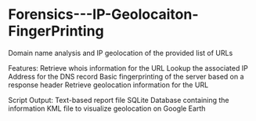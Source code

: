 # Forensics---IP-Geolocaiton-FingerPrinting
Domain name analysis and IP geolocation of the provided list of URLs

Features:
Retrieve whois information for the URL
Lookup the associated IP Address for the DNS record
Basic fingerprinting of the server based on a response header
Retrieve geolocation information for the URL

Script Output:
Text-based report file
SQLite Database containing the information
KML file to visualize geolocation on Google Earth
